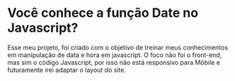# Você conhece a função Date no Javascript?


Esse meu projeto, foi criado com o objetivo de treinar meus conhecimentos em manipulação de data e hora em javascript.
O foco não foi o front-end, mas sim o código Javascript, por isso não está responsivo para Móbile e futuramente irei adaptar o layout do site.
